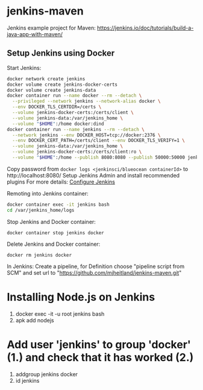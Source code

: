 # jenkins-maven
Jenkins example project for Maven: https://jenkins.io/doc/tutorials/build-a-java-app-with-maven/

## Setup Jenkins using Docker

Start Jenkins:

```bash
docker network create jenkins
docker volume create jenkins-docker-certs
docker volume create jenkins-data
docker container run --name docker --rm --detach \
  --privileged --network jenkins --network-alias docker \
  --env DOCKER_TLS_CERTDIR=/certs \
  --volume jenkins-docker-certs:/certs/client \
  --volume jenkins-data:/var/jenkins_home \
  --volume "$HOME":/home docker:dind
docker container run --name jenkins --rm --detach \
  --network jenkins --env DOCKER_HOST=tcp://docker:2376 \
  --env DOCKER_CERT_PATH=/certs/client --env DOCKER_TLS_VERIFY=1 \
  --volume jenkins-data:/var/jenkins_home \
  --volume jenkins-docker-certs:/certs/client:ro \
  --volume "$HOME":/home --publish 8080:8080 --publish 50000:50000 jenkinsci/blueocean
```

Copy password from
  `docker logs <jenkinsci/blueocean containerId>`
to
  http://localhost:8080/ 
Setup Jenkins Admin and
install recommended plugins
For more details: [Configure Jenkins](https://jenkins.io/doc/tutorials/build-a-java-app-with-maven/#setup-wizard)

Remoting into Jenkins container:
```bash
docker container exec -it jenkins bash
cd /var/jenkins_home/logs
```

Stop Jenkins and Docker container:
```
docker container stop jenkins docker
```

Delete Jenkins and Docker container:
```
docker rm jenkins docker
```

In Jenkins:
Create a pipeline, for Definition choose "pipeline script from SCM" and set url to "https://github.com/mjheitland/jenkins-maven.git"

# Installing Node.js on Jenkins

1. docker exec -it -u root jenkins bash
2. apk add nodejs

# Add user 'jenkins' to group 'docker' (1.) and check that it has worked (2.)

1. addgroup jenkins docker
2. id jenkins

